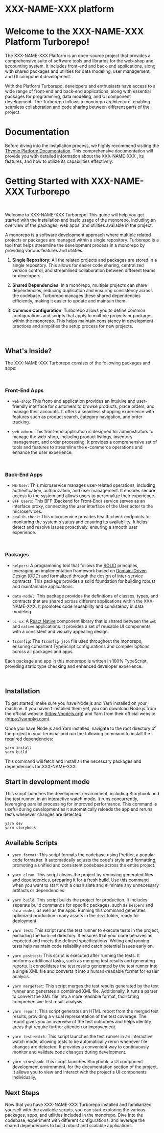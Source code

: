 XXX-NAME-XXX platform
===============

# Welcome to the XXX-NAME-XXX Platform Turborepo!

The XXX-NAME-XXX Platform is an open-source project that provides a comprehensive suite of software tools and libraries for the web-shop and accounting system. It includes front-end and back-end applications, along with shared packages and utilities for data modeling, user management, and UI component development.

With the Platform Turborepo, developers and enthusiasts have access to a wide range of front-end and back-end applications, along with essential packages for programming, data modeling, and UI component development. The Turborepo follows a monorepo architecture, enabling seamless collaboration and code sharing between different parts of the project.

# Documentation

Before diving into the installation process, we highly recommend visiting the [Thymio Platform Documentation](https://mobsya.github.io/thymio-platform/?path=/docs/introduction--page). This comprehensive documentation will provide you with detailed information about the XXX-NAME-XXX , its features, and how to utilize its capabilities effectively.


# Getting Started with XXX-NAME-XXX  Turborepo

<br />

Welcome to XXX-NAME-XXX  Turborepo! This guide will help you get started with the installation and basic usage of the monorepo, including an overview of the packages, web apps, and utilities available in the project.

A monorepo is a software development approach where multiple related projects or packages are managed within a single repository. Turborepo is a tool that helps streamline the development process in a monorepo by providing various features and utilities.

1. **Single Repository**: All the related projects and packages are stored in a single repository. This allows for easier code sharing, centralized version control, and streamlined collaboration between different teams or developers.

2. **Shared Dependencies**: In a monorepo, multiple projects can share dependencies, reducing duplication and ensuring consistency across the codebase. Turborepo manages these shared dependencies efficiently, making it easier to update and maintain them.

3. **Common Configuration**: Turborepo allows you to define common configurations and scripts that apply to multiple projects or packages within the monorepo. This helps maintain consistency in development practices and simplifies the setup process for new projects.

<br />

## What's Inside?

The XXX-NAME-XXX  Turborepo consists of the following packages and apps:

<br />

### Front-End Apps

- `web-shop`: This front-end application provides an intuitive and user-friendly interface for customers to browse products, place orders, and manage their accounts. It offers a seamless shopping experience with features such as product search, category navigation, and order tracking.

- `web-admin`: This front-end application is designed for administrators to manage the web-shop, including product listings, inventory management, and order processing. It provides a comprehensive set of tools and features to streamline the e-commerce operations and enhance the user experience.

<br />

### Back-End Apps

- `MS-User`: This microservice manages user-related operations, including authentication, authorization, and user management. It ensures secure access to the system and allows users to personalize their experience.
- `BFF Users`: This BFF (Backend for Front-End) service serves as an interface proxy, connecting the user interface of the User actor to the microservices.
- `health-check`: This microservice provides health check endpoints for monitoring the system's status and ensuring its availability. It helps detect and resolve issues proactively, ensuring a smooth user experience.

<br />

### Packages

- `helpers`: A programming tool that follows the [SOLID](https://en.wikipedia.org/wiki/SOLID) principles, leveraging an implementation framework based on [Domain-Driven Design (DDD)](https://learn.microsoft.com/en-us/archive/msdn-magazine/2009/february/best-practice-an-introduction-to-domain-driven-design) and formalized through the design of inter-service contracts. This package provides a solid foundation for building robust and maintainable applications.

- `data-model`: This package provides the definitions of classes, types, and contracts that are shared across different applications within the XXX-NAME-XXX. It promotes code reusability and consistency in data modeling.

- `ui-ux`: A [React Native](https://reactnative.dev/) component library that is shared between the `web` and `native` applications. It provides a set of reusable UI components with a consistent and visually appealing design.

- `tsconfig`: The `tsconfig.json` file used throughout the monorepo, ensuring consistent TypeScript configurations and compiler options across all packages and apps.

Each package and app in this monorepo is written in 100% TypeScript, providing static type checking and enhanced developer experience.

<br />

## Installation

To get started, make sure you have Node.js and Yarn installed on your machine. If you haven't installed them yet, you can download Node.js from the official website (https://nodejs.org) and Yarn from their official website (https://yarnpkg.com).

Once you have Node.js and Yarn installed, navigate to the root directory of the project in your terminal and run the following command to install the required dependencies:

```shell
yarn install
yarn build
```

This command will fetch and install all the necessary packages and dependencies for XXX-NAME-XXX.
<br />

## Start in development mode

This script launches the development environment, including Storybook and the test runner, in an interactive watch mode. It runs concurrently, leveraging parallel processing for improved performance. This command is useful during development as it automatically reloads the app and reruns tests whenever changes are detected.

```shell
yarn dev
yarn storybook
```

## Available Scripts

- `yarn format`: This script formats the codebase using Prettier, a popular code formatter. It automatically adjusts the code's style and formatting, promoting a unified and consistent codebase across the entire project.

- `yarn clean`: This script cleans the project by removing generated files and dependencies, preparing it for a fresh build. Use this command when you want to start with a clean slate and eliminate any unnecessary artifacts or dependencies.

- `yarn build`: This script builds the project for production. It includes separate build commands for specific packages, such as `helpers` and `data-model`, as well as the apps. Running this command generates optimized production-ready assets in the `dist` folder, ready for deployment.

- `yarn test`: This script runs the test runner to execute tests in the project, excluding the `backend` directory. It ensures that your code behaves as expected and meets the defined specifications. Writing and running tests help maintain code reliability and catch potential issues early on.

- `yarn posttest`: This script is executed after running the tests. It performs additional tasks, such as merging test results and generating reports. It consolidates the test results generated by the test runner into a single XML file and converts it into a human-readable format for easier analysis.

- `yarn mergeTest`: This script merges the test results generated by the test runner and generates a combined XML file. Additionally, it runs a parser to convert the XML file into a more readable format, facilitating comprehensive test result analysis.

- `yarn report`: This script generates an HTML report from the merged test results, providing a visual representation of the test coverage. The report gives you an overview of the test outcomes and helps identify areas that require further attention or improvement.

- `yarn test:watch`: This script launches the test runner in an interactive watch mode, allowing tests to be automatically rerun whenever file changes are detected. It provides a convenient way to continuously monitor and validate code changes during development.

- `yarn storybook`: This script launches Storybook, a UI component development environment, for the documentation section of the project. It allows you to view and interact with the project's UI components individually,

## Next Steps

Now that you have XXX-NAME-XXX  Turborepo installed and familiarized yourself with the available scripts, you can start exploring the various packages, apps, and utilities included in the monorepo. Dive into the codebase, experiment with different configurations, and leverage the shared dependencies to build robust and scalable applications.
